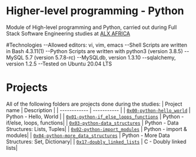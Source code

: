 # Higher-level programming - Python
Module of High-level programming and Python, carried out during Full Stack Software Engineering studies at [ALX AFRICA](https://www.alxafrica.com)

#Technologies
--Allowed editors: vi, vim, emacs
--Shell Scripts are written in Bash 4.3.11(1)
--Python Scripts are written with python3 (version 3.8.5)
--MySQL 5.7 (version 5.7.8-rc)
--MySQLdb, version 1.3.10
--sqlalchemy, version 1.2.5
--Tested on Ubuntu 20.04 LTS

# Projects
All of the following folders are projects done during the studies:
| Project name | Description |
| ------------ | ----------- |
| [`0x00-python-hello_world`](0x00-python-hello_world) | Python - Hello, World |
| [`0x01-python-if_else_loops_functions`](0x01-python-if_else_loops_functions) |  Python - if/else, loops, functions|
| [`0x03-python-data_structures`](0x03-python-data_structures) | Python - Data Structures: Lists, Tuples|
| [`0x02-python-import_modules`](0x02-python-import_modules) | Python - import & modules|
| [`0x04-python-more_data_structures`](0x04-python-more_data_structures) | Python - More Data Structures: Set, Dictionary|
| [`0x17-doubly_linked_lists`](0x17-doubly_linked_lists) | C - Doubly linked lists|
